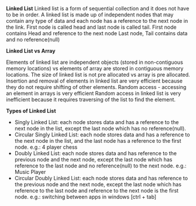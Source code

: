 **Linked List**
Linked list is a form of sequential collection and it does not have to be in order.
A linked list is made up of independent nodes that may contain any type of data and each node has a reference to the next node in the link.
First node is called head and last node is called tail.
First node contains Head and reference to the next node
Last node, Tail contains data and no reference(null)


**Linked List vs Array**

Elements of linked list are independent objects (stored in non-contiguous memory locations) vs elements of array are stored in contiguous memory locations.
The size of linked list is not pre allocated vs array is pre allocated.
Insertion and removal of elements in linked list are very efficient because they do not require shifting of other elements.
Random access - accessing an element in arrays is very efficient
Random access in linked list is very inefficient because it requires traversing of the list to find the element.


**Types of Linked List**

- Singly Linked List: each node stores data and has a reference to the next node in the list, except the last node which has no reference(null).
- Circular Singly Linked List: each node stores data and has a reference to the next node in the list, and the last node has a reference to the first node.
    e.g.: 4 player chess
- Doubly Linked List: each node stores data and has reference to the previous node and the next node, except the last node which has reference to the last node and no reference(null) to the next node.
    e.g.: Music Player
- Circular Doubly Linked List: each node stores data and has reference to the previous node and the next node, except the last node which has reference to the last node and reference to the next node is the first node.
    e.g.: switching between apps in windows [ctrl + tab]
    


    

